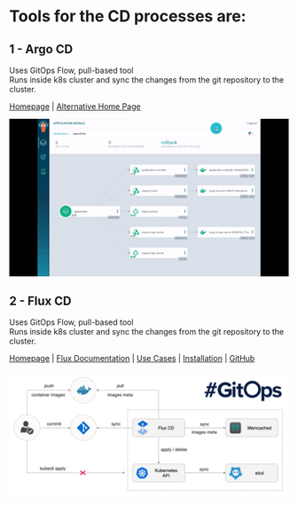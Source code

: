 # Tools for the CD processes are:

## 1 - Argo CD
Uses GitOps Flow, pull-based tool<br>
Runs inside k8s cluster and sync the changes from the git repository to the cluster.

[Homepage](https://argoproj.github.io/cd/) | [Alternative Home Page](https://argo-cd.readthedocs.io/en/stable/)

<p align="center">
  <img src="images/CD-toolsets/gif-1.gif">
</p>

## 2 - Flux CD
Uses GitOps Flow, pull-based tool<br>
Runs inside k8s cluster and sync the changes from the git repository to the cluster.

[Homepage](https://fluxcd.io/) | [Flux Documentation](https://fluxcd.io/docs/) | [Use Cases](https://fluxcd.io/docs/use-cases/) | [Installation](https://fluxcd.io/docs/installation/) | [GitHub](https://github.com/fluxcd/flux)

<p align="center">
  <img src="images/CD-toolsets/image-1.png">
</p>
